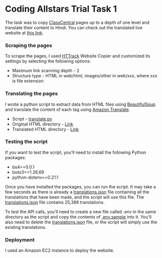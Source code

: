 # Coding Allstars Trial Task 1

The task was to copy [ClassCentral](https://www.classcentral.com/) pages up to a depth of one level and translate their content to Hindi. You can check out the translated live website at [this link](http://ec2-3-1-200-236.ap-southeast-1.compute.amazonaws.com/web/translated_html/index.html).

### Scraping the pages

To scrape the pages, I used [HTTrack](https://www.httrack.com/) Website Copier and customized its settings by selecting the following options:

- Maximum link scanning depth - 2
- Structure type - HTML in web/html, images/other in web/xxx, where xxx is file extension

### Translating the pages

I wrote a python script to extract data from HTML files using [BeautifulSoup](https://beautiful-soup-4.readthedocs.io/en/latest/) and translate the content of each tag using [Amazon Translate](https://aws.amazon.com/translate/).

- Script - [translate.py](./translate.py)
- Original HTML directory - [Link](./web/html/)
- Translated HTML directory - [Link](./web/translated_html/)

### Testing the script

If you want to test the script, you'll need to install the following Python packages:

- bs4==0.0.1
- boto3==1.26.69
- python-dotenv==0.21.1

Once you have installed the packages, you can run the script. It may take a few seconds as there is already a [translations.json](./translations.json) file containing all the translations that have been made, and the script will use this file. The [translations.json](./translations.json) file contains 25,388 translations.

To test the API calls, you'll need to create a new file called .env in the same directory as the script and copy the contents of [.env.sample](./.env.sample) into it. You'll also need to delete the [translations.json](./translations.json) file, or the script will simply use the existing translations.

### Deployment

I used an Amazon EC2 instance to deploy the website.
